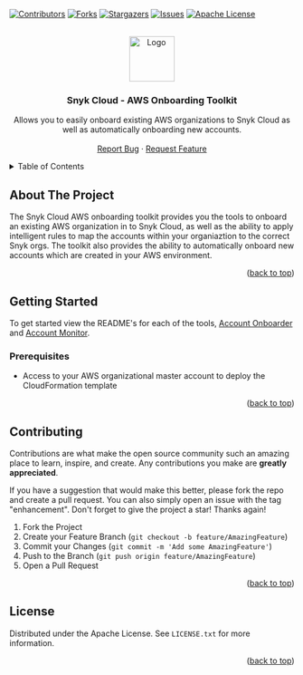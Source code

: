 <!-- Improved compatibility of back to top link: See: https://github.com/othneildrew/Best-README-Template/pull/73 -->
<a name="readme-top"></a>
<!--
*** Thanks for checking out the Best-README-Template. If you have a suggestion
*** that would make this better, please fork the repo and create a pull request
*** or simply open an issue with the tag "enhancement".
*** Don't forget to give the project a star!
*** Thanks again! Now go create something AMAZING! :D
-->



<!-- PROJECT SHIELDS -->
<!--
*** I'm using markdown "reference style" links for readability.
*** Reference links are enclosed in brackets [ ] instead of parentheses ( ).
*** See the bottom of this document for the declaration of the reference variables
*** for contributors-url, forks-url, etc. This is an optional, concise syntax you may use.
*** https://www.markdownguide.org/basic-syntax/#reference-style-links
-->
[![Contributors][contributors-shield]][contributors-url]
[![Forks][forks-shield]][forks-url]
[![Stargazers][stars-shield]][stars-url]
[![Issues][issues-shield]][issues-url]
[![Apache License][license-shield]][license-url]



<!-- PROJECT LOGO -->
<br />
<div align="center">
  <a href="https://github.com/snyk-labs/snyk-cloud-aws-importer">
    <img src="images/logo.png" alt="Logo" width="80" height="80">
  </a>

<h3 align="center">Snyk Cloud - AWS Onboarding Toolkit</h3>

  <p align="center">
    Allows you to easily onboard existing AWS organizations to Snyk Cloud as well as automatically onboarding new accounts.
    <br />
    <br />
    <a href="https://github.com/snyk-labs/snyk-cloud-aws-importer/issues">Report Bug</a>
    ·
    <a href="https://github.com/snyk-labs/snyk-cloud-aws-importer/issues">Request Feature</a>
  </p>
</div>



<!-- TABLE OF CONTENTS -->
<details>
  <summary>Table of Contents</summary>
  <ol>
    <li>
      <a href="#about-the-project">About The Project</a>
    </li>
    <li>
      <a href="#getting-started">Getting Started</a>
      <ul>
        <li><a href="#prerequisites">Prerequisites</a></li>
        <li><a href="#installation">Installation</a></li>
      </ul>
    </li>
    <li><a href="#usage">Usage</a></li>
    <li><a href="#roadmap">Roadmap</a></li>
    <li><a href="#contributing">Contributing</a></li>
    <li><a href="#license">License</a></li>
    <li><a href="#contact">Contact</a></li>
    <li><a href="#acknowledgments">Acknowledgments</a></li>
  </ol>
</details>



<!-- ABOUT THE PROJECT -->
## About The Project

The Snyk Cloud AWS onboarding toolkit provides you the tools to onboard an existing AWS organization in to Snyk Cloud, as well as the ability to apply intelligent rules to map the accounts within your organiaztion to the correct Snyk orgs. The toolkit also provides the ability to automatically onboard new accounts which are created in your AWS environment.  

<p align="right">(<a href="#readme-top">back to top</a>)</p>


<!-- GETTING STARTED -->
## Getting Started

To get started view the README's for each of the tools, [Account Onboarder](account_onboarder/README.md) and [Account Monitor](account_monitor/README.md).

### Prerequisites

* Access to your AWS organizational master account to deploy the CloudFormation template


<p align="right">(<a href="#readme-top">back to top</a>)</p>


<!-- CONTRIBUTING -->
## Contributing

Contributions are what make the open source community such an amazing place to learn, inspire, and create. Any contributions you make are **greatly appreciated**.

If you have a suggestion that would make this better, please fork the repo and create a pull request. You can also simply open an issue with the tag "enhancement".
Don't forget to give the project a star! Thanks again!

1. Fork the Project
2. Create your Feature Branch (`git checkout -b feature/AmazingFeature`)
3. Commit your Changes (`git commit -m 'Add some AmazingFeature'`)
4. Push to the Branch (`git push origin feature/AmazingFeature`)
5. Open a Pull Request

<p align="right">(<a href="#readme-top">back to top</a>)</p>



<!-- LICENSE -->
## License

Distributed under the Apache License. See `LICENSE.txt` for more information.

<p align="right">(<a href="#readme-top">back to top</a>)</p>


<!-- MARKDOWN LINKS & IMAGES -->
<!-- https://www.markdownguide.org/basic-syntax/#reference-style-links -->
[contributors-shield]: https://img.shields.io/github/contributors/snyk-labs/snyk-cloud-aws-importer.svg?style=for-the-badge
[contributors-url]: https://github.com/snyk-labs/snyk-cloud-aws-importer/graphs/contributors
[forks-shield]: https://img.shields.io/github/forks/snyk-labs/snyk-cloud-aws-importer.svg?style=for-the-badge
[forks-url]: https://github.com/snyk-labs/snyk-cloud-aws-importer/network/members
[stars-shield]: https://img.shields.io/github/stars/snyk-labs/snyk-cloud-aws-importer.svg?style=for-the-badge
[stars-url]: https://github.com/snyk-labs/snyk-cloud-aws-importer/stargazers
[issues-shield]: https://img.shields.io/github/issues/snyk-labs/snyk-cloud-aws-importer.svg?style=for-the-badge
[issues-url]: https://github.com/snyk-labs/snyk-cloud-aws-importer/issues
[license-shield]: https://img.shields.io/github/license/snyk-labs/snyk-cloud-aws-importer.svg?style=for-the-badge
[license-url]: https://github.com/snyk-labs/snyk-cloud-aws-importer/blob/master/LICENSE.txt